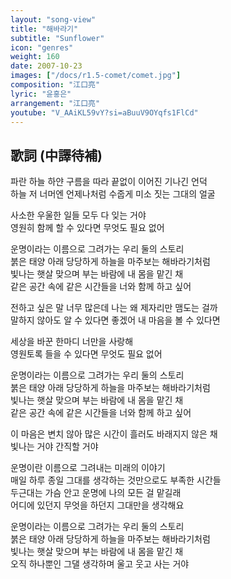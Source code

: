 ```yaml
---
layout: "song-view"
title: "해바라기"
subtitle: "Sunflower"
icon: "genres"
weight: 160
date: 2007-10-23
images: ["/docs/r1.5-comet/comet.jpg"]
composition: "江口亮"
lyric: "윤홍은"
arrangement: "江口亮"
youtube: "V_AAiKL59vY?si=aBuuV9OYqfs1FlCd"
---
```


## 歌詞 (中譯待補)

파란 하늘 하얀 구름을 따라 끝없이 이어진 기나긴 언덕  
하늘 저 너머엔 언제나처럼 수줍게 미소 짓는 그대의 얼굴  

사소한 우울한 일들 모두 다 잊는 거야  
영원히 함께 할 수 있다면 무엇도 필요 없어  

운명이라는 이름으로 그려가는 우리 둘의 스토리  
붉은 태양 아래 당당하게 하늘을 마주보는 해바라기처럼  
빛나는 햇살 맞으며 부는 바람에 내 몸을 맡긴 채  
같은 공간 속에 같은 시간들을 너와 함께 하고 싶어  

전하고 싶은 말 너무 많은데 나는 왜 제자리만 맴도는 걸까  
말하지 않아도 알 수 있다면 좋겠어 내 마음을 볼 수 있다면  

세상을 바꾼 한마디 너만을 사랑해  
영원토록 들을 수 있다면 무엇도 필요 없어  

운명이라는 이름으로 그려가는 우리 둘의 스토리  
붉은 태양 아래 당당하게 하늘을 마주보는 해바라기처럼  
빛나는 햇살 맞으며 부는 바람에 내 몸을 맡긴 채  
같은 공간 속에 같은 시간들을 너와 함께 하고 싶어  

이 마음은 변치 않아 많은 시간이 흘러도 바래지지 않은 채  
빛나는 거야 간직할 거야  

운명이란 이름으로 그려내는 미래의 이야기  
매일 하루 종일 그대를 생각하는 것만으로도 부족한 시간들  
두근대는 가슴 안고 운명에 나의 모든 걸 맡길래  
어디에 있던지 무엇을 하던지 그대만을 생각해요  

운명이라는 이름으로 그려가는 우리 둘의 스토리  
붉은 태양 아래 당당하게 하늘을 마주보는 해바라기처럼  
빛나는 햇살 맞으며 부는 바람에 내 몸을 맡긴 채  
오직 하나뿐인 그댈 생각하며 울고 웃고 사는 거야  
